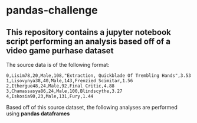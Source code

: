 # pandas-challenge
## This repository contains a jupyter notebook script performing an analysis based off of a video game purhase dataset

The source data is of the following format:
```csv
0,Lisim78,20,Male,108,"Extraction, Quickblade Of Trembling Hands",3.53
1,Lisovynya38,40,Male,143,Frenzied Scimitar,1.56
2,Ithergue48,24,Male,92,Final Critic,4.88
3,Chamassasya86,24,Male,100,Blindscythe,3.27
4,Iskosia90,23,Male,131,Fury,1.44
```

Based off of this source dataset, the following analyses are performed using **pandas dataframes** 
